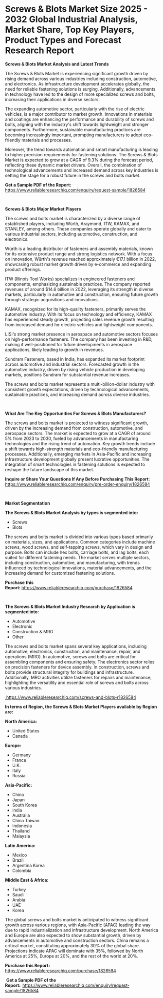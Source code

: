 <p><h1>Screws & Blots Market Size 2025 - 2032 Global Industrial Analysis, Market Share, Top Key Players, Product Types and Forecast Research Report</h1></p><p><strong>Screws & Blots Market Analysis and Latest Trends</strong></p>
<p><p>The Screws & Blots Market is experiencing significant growth driven by rising demand across various industries including construction, automotive, and electronics. As infrastructure development accelerates globally, the need for reliable fastening solutions is surging. Additionally, advancements in technology have led to the design of more specialized screws and bolts, increasing their applications in diverse sectors. </p><p>The expanding automotive sector, particularly with the rise of electric vehicles, is a major contributor to market growth. Innovations in materials and coatings are enhancing the performance and durability of screws and bolts, aligning with the industry's shift towards lightweight and stronger components. Furthermore, sustainable manufacturing practices are becoming increasingly important, prompting manufacturers to adopt eco-friendly materials and processes. </p><p>Moreover, the trend towards automation and smart manufacturing is leading to higher precision requirements for fastening solutions. The Screws & Blots Market is expected to grow at a CAGR of 9.3% during the forecast period, reflecting these dynamic market drivers. Overall, the combination of technological advancements and increased demand across key industries is setting the stage for a robust future in the screws and bolts market.</p></p>
<p><strong>Get a Sample PDF of the Report:&nbsp;</strong> <a href="https://www.reliableresearchiq.com/enquiry/request-sample/1826584?utm_campaign=1870&utm_medium=2&utm_source=Github&utm_content=ia&utm_term=16042025&utm_id=screws-blots">https://www.reliableresearchiq.com/enquiry/request-sample/1826584</a></p>
<p>&nbsp;</p>
<p><strong>Screws & Blots Major Market Players</strong></p>
<p><p>The screws and bolts market is characterized by a diverse range of established players, including Würth, Araymond, ITW, KAMAX, and STANLEY, among others. These companies operate globally and cater to various industrial sectors, including automotive, construction, and electronics.</p><p>Würth is a leading distributor of fasteners and assembly materials, known for its extensive product range and strong logistics network. With a focus on innovation, Würth's revenue reached approximately €17.1 billion in 2022, showcasing robust market growth driven by e-commerce and expanding product offerings.</p><p>ITW (Illinois Tool Works) specializes in engineered fasteners and components, emphasizing sustainable practices. The company reported revenues of around $14.6 billion in 2022, leveraging its strength in diverse markets, particularly in automotive and construction, ensuring future growth through strategic acquisitions and innovations.</p><p>KAMAX, recognized for its high-quality fasteners, primarily serves the automotive industry. With its focus on technology and efficiency, KAMAX has experienced steady growth, projecting sales revenue growth resulting from increased demand for electric vehicles and lightweight components.</p><p>LISI's strong market presence in aerospace and automotive sectors focuses on high-performance fasteners. The company has been investing in R&D, making it well-positioned for future developments in aerospace applications, likely leading to growth in revenues.</p><p>Sundram Fasteners, based in India, has expanded its market footprint across automotive and industrial sectors. Forecasted growth in the automotive industry, driven by rising vehicle production in developing markets, positions Sundram for substantial revenue increases.</p><p>The screws and bolts market represents a multi-billion-dollar industry with consistent growth expectations, driven by technological advancements, sustainable practices, and increasing demand across diverse industries.</p></p>
<p>&nbsp;</p>
<p><strong>What Are The Key Opportunities For Screws & Blots Manufacturers?</strong></p>
<p><p>The screws and bolts market is projected to witness significant growth, driven by the increasing demand from construction, automotive, and aerospace sectors. The market is expected to grow at a CAGR of around 5% from 2023 to 2030, fueled by advancements in manufacturing technologies and the rising trend of automation. Key growth trends include a shift towards high-strength materials and eco-friendly manufacturing processes. Additionally, emerging markets in Asia-Pacific and increasing infrastructure development globally present lucrative opportunities. The integration of smart technologies in fastening solutions is expected to reshape the future landscape of this market.</p></p>
<p><strong>Inquire or Share Your Questions If Any Before Purchasing This Report:</strong> <a href="https://www.reliableresearchiq.com/enquiry/pre-order-enquiry/1826584?utm_campaign=1870&utm_medium=2&utm_source=Github&utm_content=ia&utm_term=16042025&utm_id=screws-blots">https://www.reliableresearchiq.com/enquiry/pre-order-enquiry/1826584</a></p>
<p>&nbsp;</p>
<p><strong>Market Segmentation</strong></p>
<p><strong>The Screws & Blots Market Analysis by types is segmented into:</strong></p>
<p><ul><li>Screws</li><li>Blots</li></ul></p>
<p><p>The screws and bolts market is divided into various types based primarily on materials, sizes, and applications. Common categories include machine screws, wood screws, and self-tapping screws, which vary in design and purpose. Bolts can include hex bolts, carriage bolts, and lag bolts, each suited for different fastening needs. The market serves multiple sectors, including construction, automotive, and manufacturing, with trends influenced by technological innovations, material advancements, and the increasing demand for customized fastening solutions.</p></p>
<p><strong>Purchase this Report:&nbsp;</strong><a href="https://www.reliableresearchiq.com/purchase/1826584?utm_campaign=1870&utm_medium=2&utm_source=Github&utm_content=ia&utm_term=16042025&utm_id=screws-blots">https://www.reliableresearchiq.com/purchase/1826584</a></p>
<p>&nbsp;</p>
<p><strong>The Screws & Blots Market Industry Research by Application is segmented into:</strong></p>
<p><ul><li>Automotive</li><li>Electronic</li><li>Construction & MRO</li><li>Other</li></ul></p>
<p><p>The screws and bolts market spans several key applications, including automotive, electronics, construction, and maintenance, repair, and operations (MRO). In automotive, screws and bolts are critical for assembling components and ensuring safety. The electronics sector relies on precision fasteners for device assembly. In construction, screws and bolts provide structural integrity for buildings and infrastructure. Additionally, MRO activities utilize fasteners for repairs and maintenance, highlighting the versatility and essential role of screws and bolts across various industries.</p></p>
<p><a href="https://www.reliableresearchiq.com/screws-and-blots-r1826584?utm_campaign=1870&utm_medium=2&utm_source=Github&utm_content=ia&utm_term=16042025&utm_id=screws-blots">&nbsp;https://www.reliableresearchiq.com/screws-and-blots-r1826584</a></p>
<p><strong>In terms of Region, the Screws & Blots Market Players available by Region are:</strong></p>
<p>
    <p> <strong> North America: </strong>
        <ul>
            <li>United States</li>
            <li>Canada</li>
        </ul>
        </p> 
    <p> <strong> Europe: </strong>
        <ul>
            <li>Germany</li>
            <li>France</li>
            <li>U.K.</li>
            <li>Italy</li>
            <li>Russia</li>
        </ul>
        </p> 
    <p> <strong> Asia-Pacific: </strong>
        <ul>
            <li>China</li>
            <li>Japan</li>
            <li>South Korea</li>
            <li>India</li>
            <li>Australia</li>
            <li>China Taiwan</li>
            <li>Indonesia</li>
            <li>Thailand</li>
            <li>Malaysia</li>
        </ul>
        </p> 
    <p> <strong> Latin America: </strong>
        <ul>
            <li>Mexico</li>
            <li>Brazil</li>
            <li>Argentina Korea</li>
            <li>Colombia</li>
        </ul>
        </p> 
    <p> <strong> Middle East & Africa: </strong>
        <ul>
            <li>Turkey</li>
            <li>Saudi</li>
            <li>Arabia</li>
            <li>UAE</li>
            <li>Korea</li>
        </ul>
    </p>
    </p>
<p><p>The global screws and bolts market is anticipated to witness significant growth across various regions, with Asia-Pacific (APAC) leading the way due to rapid industrialization and infrastructure development. North America and Europe are also expected to show substantial growth, driven by advancements in automotive and construction sectors. China remains a critical market, constituting approximately 30% of the global share. Projections indicate APAC will dominate with 35%, followed by North America at 25%, Europe at 20%, and the rest of the world at 20%.</p></p>
<p><strong>Purchase this Report: </strong><a href="https://www.reliableresearchiq.com/purchase/1826584?utm_campaign=1870&utm_medium=2&utm_source=Github&utm_content=ia&utm_term=16042025&utm_id=screws-blots">https://www.reliableresearchiq.com/purchase/1826584</a></p>
<p>&nbsp;<strong>Get a Sample PDF of the Report:&nbsp;&nbsp;</strong><a href="https://www.reliableresearchiq.com/enquiry/request-sample/1826584?utm_campaign=1870&utm_medium=2&utm_source=Github&utm_content=ia&utm_term=16042025&utm_id=screws-blots">https://www.reliableresearchiq.com/enquiry/request-sample/1826584</a></p>
<p><strong></strong></p>
<p><p></p><p></p><p></p></p>